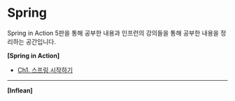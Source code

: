 # Spring

Spring in Action 5판을 통해 공부한 내용과 인프런의 강의들을 통해 공부한 내용을 정리하는 공간입니다.



**[Spring in Action]**

- [Ch1. 스프링 시작하기](https://github.com/gy-ulbak96/Spring/blob/master/Spring_in_Act_1.md)



------



**[Inflean]**

